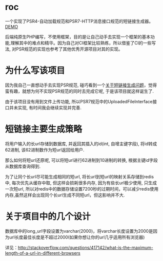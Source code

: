 # roc

一个实现了PSR4-自动加载规范和PSR7-HTTP消息接口规范的短链接生成器。[DEMO](http://roc.pcong.cn/)

后端纯原生PHP编写，不使用框架，目的是让自己动手去实现一个框架的基本功能,理解其中的难点和精华。因为自己对CI框架比较熟练，所以借鉴了CI的一些写法, 对PSR规范的实现也参考了其他优秀开源项目对其的实现。

# 为什么写该项目

因为我自己一直想动手去实现PSR规范,  碰巧看到一个[关于短链接生成问题](https://www.zhihu.com/question/29270034)，觉得蛮有趣，就想为何不实现PSR规范的同时去完成它呢, 于是该项目就这样诞生了.

由于该项目没有用到文件上传功能, 所以PSR7规范中的UploadedFileInterface接口并未实现, 有时间我会继续实现并完善.

# 短链接主要生成策略

将用户输入的长url存储到数据库, 并返回其插入的id(int, 自增主键字段), 将id转成62进制, 该62进制数作为短url返回给用户.

那么如何将短url还原呢, 可以将短url进行62进制到10进制的转换, 根据主键id字段从数据库查询得到.

为了让同个长url尽可能生成相同的短url, 将长url到短url的映射关系存储到redis中, 每次优先从缓存中取, 但这样会损耗很多内存, 因为有些长url极少使用, 只生成一次短url, 所以对redis中的数据存储设置7200秒的过期时间，可以减少redis使用内存,虽然这样会出现同个长url生成不同短url，但这影响并不大.

# 关于项目中的几个设计

数据库中的long_url字段设置为varchar(2000)，将varchar长度设置为2000是因为url长度最佳长度是不超过2000(如果你想让你的url几乎适用所有浏览器) 

详见：http://stackoverflow.com/questions/417142/what-is-the-maximum-length-of-a-url-in-different-browsers



